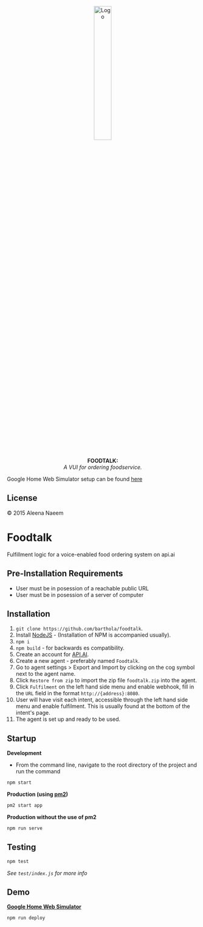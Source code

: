 <p align="center">
  <img src="https://github.com/barthola/foodtalk/Logo.png" alt="Logo" width="30%">
</p>

<p align="center">
  <b>FOODTALK:</b>
  <br>
  <i>A VUI for ordering foodservice.</i>
</p>

Google Home Web Simulator setup can be found [here](https://developers.google.com/actions/tools/fulfillment-hosting#deploying_to_google_app_engine)

## License
© 2015 Aleena Naeem

# Foodtalk
Fulfillment logic for a voice-enabled food ordering system on api.ai

## Pre-Installation Requirements
- User must be in posession of a reachable public URL
- User must be in posession of a server of computer

## Installation

1. `git clone https://github.com/barthola/foodtalk`.
2. Install [NodeJS](https://nodejs.org/en/download/) - (Installation of NPM is accompanied usually).
3. `npm i`
4. `npm build` - for backwards es compatibility.
5. Create an account for [API.AI](https://api.ai/).
6. Create a new agent - preferably named `Foodtalk`.
7. Go to agent settings > Export and Import by clicking on the cog symbol next to the agent name.
8. Click `Restore from zip` to import the zip file `foodtalk.zip` into the agent.
9. Click `Fulfilment` on the left hand side menu and enable webhook, fill in the `URL` field in the format `http://{address}:8080`.
10. User will have visit each intent, accessible through the left hand side menu and enable fulfilment. This is usually found at the bottom of the intent's page.
11. The agent is set up and ready to be used.

## Startup

**Development**
- From the command line, navigate to the root directory of the project and run the command

```bash
npm start
```

**Production (using [pm2](https://github.com/Unitech/pm2))**
```bash
pm2 start app
```

**Production without the use of pm2**
```bash
npm run serve
```

## Testing
```bash
npm test
```
*See `test/index.js` for more info*

## Demo

**[Google Home Web Simulator](https://developers.google.com/actions/tools/web-simulator)**
```bash
npm run deploy
```
